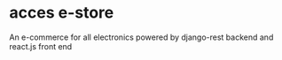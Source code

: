 # acces e-store

An e-commerce for all electronics powered by django-rest backend and react.js front end


